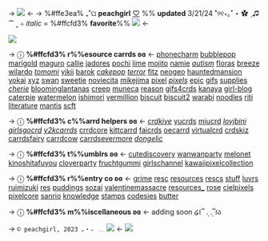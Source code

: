 ->
![](https://64.media.tumblr.com/8962da80d6642df483f45264c459ad25/9ee969430bca8bda-b9/s540x810/a122afb6f1d17462e9bc525825b39c173387c5ce.gifv) <-
-> %#ffe3ea% ₊˚ଘ  **peachgirl** [♡](https://phonecharm.carrd.co)  %%
**updated** 3/21/24 ˚୨୧⋆｡˚ ⋆
✿ ۪ ♫    ⁀   ˳ ⊹ *italic* = %#ffcfd3% **favorite**%% ![](https://64.media.tumblr.com/8a54e7700b23553a3080da35ee86d485/20e87ebbd82b19f5-c0/s75x75_c1/65320bdbd2e84dd5c2f6fda2c8cd85325bc42b7e.gifv) <-

![](https://64.media.tumblr.com/75df21f8ddf93d368874d052cd8dcd58/5bb64775a402e7c2-f5/s640x960/09a53ffc302f41cdd1d030d3bbe704b93fc59911.gifv) 

-> ⓘ **%#ffcfd3% r%%esource carrds ʚɞ** <-
 [phonecharm](https://phonecharm.carrd.co) [bubblepop](https://bubblepop.carrd.co) [marigold](https://marigold.crd.co) [maguro](https://maguro.carrd.co) [callie](https://callie.crd.co) [jadores](https://jadores.carrd.co) [pochi](https://pochi.crd.co) [lime](https://lime.drr.ac) [mojito](https://mojito.uwu.ai) [namie](https://namie.uwu.ai) [*autism*](https://autism.crd.co) [floras](https://floras.neocities.org) [breeze](https://breeze.crd.co) [wilardo](https://wilardo.crd.co) [*tomomi*](https://tomomi.neocities.org) [yikii](https://yikii.crd.co) [barok](https://barok.crd.co) [*cakepop*](https://cakepop.crd.co) [*terror*](https://terror.crd.co) [fitz](https://fitz.crd.co) [neogeo](https://neogeo.ju.mp) [hauntedmansion](https://hauntedmansion.crd.co) [yokai](https://yokai.crd.co) [xyz](https://xyz.crd.co) [swan](https://Swan.uwu.ai) [sweetie](https://sweetie.crd.co) [noviecita](https://noviecita.crd.co) [mikejima](https://mikejima.crd.co) [pixel](https://pixel.crd.co) [*pixels*](https://pixels.crd.co) [epic](https://epic.crd.co) [gifs](https://gifs.crd.co) [supplies](https://supplies.ju.mp) [*cherie*](https://cherie.crd.co) [bloominglantanas](https://bloominglantanas.carrd.co) [creep](https://creep.crd.co) [muneca](https://muneca.crd.co) [reason](https://reason.crd.co) [gifs4crds](https://gifs4crds.carrd.co) [kanaya](https://kanaya.crd.co) [girl-blog](https://girl-blog.carrd.co) [caterpie](https://caterpie.crd.co) [watermelon](https://watermelon.crd.co) [ishimori](https://ishimori.crd.co) [vermillion](https://vermillion.drr.ac) [biscuit](https://biscuit.crd.co) [biscuit2](https://biscuit2.crd.co) [warabi](https://warabi.crd.co) [noodles](https://noodles.crd.co) [riti](https://riti.crd.co) [literature](https://literature.crd.co) [mantis](https://mantis.crd.co) [scft](https://scft.carrd.co)

-> ⓘ **%#ffcfd3% c%%arrd helpers ʚɞ** <-
 [*crdkive*](https://twitter.com/crdkive) [yucrds](https://twitter.com/yucrds) [miucrd](https://twitter.com/miucrd) [*lovjbini*](https://twitter.com/lovjbini) [*girlsgocrd*](https://twitter.com/girlsgocrd) [*y2kcarrds*](https://twitter.com/y2kcarrds) [crrdcore](https://twitter.com/crrdcore) [kittcarrd](https://twitter.com/kittcarrd) [faicrds](https://twitter.com/faicrds) [oecarrd](https://twitter.com/oecarrd) [virtualcrd](https://twitter.com/virtualcrd) [crdskiz](https://twitter.com/crdskiz) [carrdsfairy](https://twitter.com/carrdsfairy) [carrdcow](https://twitter.com/carrdcow) [carrdsevermore](https://twitter.com/carrdsevermore) [*dongelic*](https://twitter.com/dongelic)

-> ⓘ **%#ffcfd3% t%%umblrs ʚɞ** <-
[cutediscovery](https://tumblr.com/cutediscovery) [wanwanparty](https://tumblr.com/wanwanparty) [melonet](https://tumblr.com/melonet) [kinoshitafuyou](https://tumblr.com/kinoshitafuyou) [cloverparty](https://tumblr.com/cloverparty) [fruchtgummi](https://tumblr.com/fruchtgummi) [girlschannel](https://tumblr.com/girlschannel) [kawaiipixelcollection](https://tumblr.com/kawaiipixelcollection) 

-> ⓘ **%#ffcfd3% r%%entry co ʚɞ** <-
[grime](grime) [resc](resc) [resources](resources) [rescs](rescs) [stuff](stuff) [luvrs](luvrs) [ruimizuki](ruimizuki) [res](res) [puddings](puddings) [sozai](sozai) [valentinemassacre](valentinemassacre) [resources_](resources_) [rose](roses-resources) [cielpixels](cielpixels) [pixelcore](pixelcore) [sanrio](sanriopixels) [knowledge](knowledge) [stamps](stamps) [codesies](codesies) [butter](butter) 

-> ⓘ **%#ffcfd3% m%%iscellaneous ʚɞ** <-
adding soon ໒꒰՞ ܸ. .ܸ՞꒱ა

-> `© peachgirl, 2023 ｡‧₊ 𓂃` ![](https://64.media.tumblr.com/f8b6a5fb3b61fd211f07b5b1d8466544/f7ff660810f8e1f0-46/s75x75_c1/0ba1158205553c1fa6185bef5d68c68910804401.gifv) <-
![](https://phonecharm.carrd.co/assets/images/gallery05/6938755f.png?v=22c0779d)
